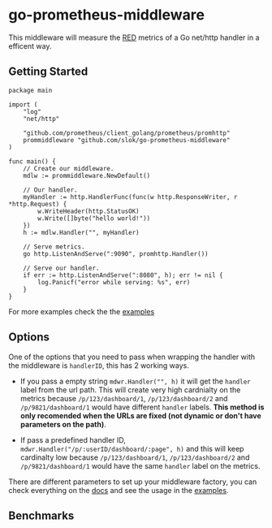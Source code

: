 # go-prometheus-middleware

This middleware will measure the [RED] metrics of a Go net/http handler in a efficent way.

## Getting Started

```golang
package main

import (
	"log"
	"net/http"

	"github.com/prometheus/client_golang/prometheus/promhttp"
	prommiddleware "github.com/slok/go-prometheus-middleware"
)

func main() {
	// Create our middleware.
	mdlw := prommiddleware.NewDefault()

	// Our handler.
	myHandler := http.HandlerFunc(func(w http.ResponseWriter, r *http.Request) {
		w.WriteHeader(http.StatusOK)
		w.Write([]byte("hello world!"))
	})
	h := mdlw.Handler("", myHandler)

	// Serve metrics.
	go http.ListenAndServe(":9090", promhttp.Handler())

	// Serve our handler.
	if err := http.ListenAndServe(":8080", h); err != nil {
		log.Panicf("error while serving: %s", err)
	}
}
```

For more examples check the the [examples]

## Options

One of the options that you need to pass when wrapping the handler with the middleware is `handlerID`, this has 2 working ways.

- If you pass a empty string `mdwr.Handler("", h)` it will get the `handler` label from the url path. This will create very high cardnialty on the metrics because `/p/123/dashboard/1`, `/p/123/dashboard/2` and `/p/9821/dashboard/1` would have different `handler` labels. **This method is only recomended when the URLs are fixed (not dynamic or don't have parameters on the path)**.

- If pass a predefined handler ID, `mdwr.Handler("/p/:userID/dashboard/:page", h)` and this will keep cardinalty low because `/p/123/dashboard/1`, `/p/123/dashboard/2` and `/p/9821/dashboard/1` would have the same `handler` label on the metrics.

There are different parameters to set up your middleware factory, you can check everything on the [docs] and see the usage in the [examples].

## Benchmarks

[docs]: https://godoc.org/github.com/slok/go-prometheus-middleware
[examples]: examples/
[red]: https://www.weave.works/blog/the-red-method-key-metrics-for-microservices-architecture/

